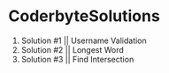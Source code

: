 # CoderbyteSolutions
 
1. Solution #1 || Username Validation
2. Solution #2 || Longest Word
3. Solution #3 || Find Intersection
